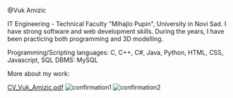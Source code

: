 @Vuk Amizic

IT Engineering - Technical Faculty "Mihajlo Pupin", University in Novi Sad.
I have strong software and web development skills. During the years, I have been practicing both programming and 3D modelling.

  Programming/Scripting languages:
    C, C++, C#, Java, Python, HTML, CSS, Javascript, SQL
  DBMS:
    MySQL


<!---
Amizic/Amizic is a ✨ special ✨ repository because its `README.md` (this file) appears on your GitHub profile.
You can click the Preview link to take a look at your changes.
--->

More about my work:

[CV_Vuk_Amizic.pdf](https://github.com/Amizic/Amizic/files/8634581/CV_Vuk_Amizic.pdf)
![confirmation1](https://user-images.githubusercontent.com/104253978/167006019-409e6d17-3f08-4e37-b9f2-e149f3bb7828.jpg)
![confirmation2](https://user-images.githubusercontent.com/104253978/167006021-1f8564c6-11a9-4c81-86bc-102d34cc9d15.jpg)
